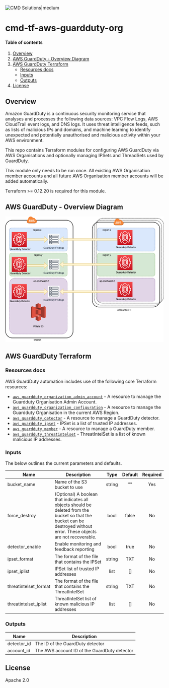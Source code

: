 <!-- vim: set ft=markdown: -->
![CMD Solutions|medium](https://s3-ap-southeast-2.amazonaws.com/cmd-website-images/CMDlogo.jpg)

# cmd-tf-aws-guardduty-org

#### Table of contents

1. [Overview](#overview)
2. [AWS GuardDuty - Overview Diagram](#aws-guardduty---overview-diagram)
3. [AWS GuardDuty Terraform](#aws-guardduty-terraform)
    * [Resources docs](#resources-docs)
    * [Inputs](#inputs)
    * [Outputs](#outputs)
4. [License](#license)

## Overview

Amazon GuardDuty is a continuous security monitoring service that analyses and processes the following data sources: VPC Flow Logs, AWS CloudTrail event logs, and DNS logs. It uses threat intelligence feeds, such as lists of malicious IPs and domains, and machine learning to identify unexpected and potentially unauthorised and malicious activity within your AWS environment.

This repo contains Terraform modules for configuring AWS GuardDuty via AWS Organisations and optionally managing IPSets and ThreadSets used by GuardDuty.

This module only needs to be run once. All existing AWS Organisation member accounts and all future AWS Organisation member accounts will be added automatically.

Terraform >= 0.12.20 is required for this module.

## AWS GuardDuty - Overview Diagram

![GuardDuty|medium](docs/guardduty-org.png)

## AWS GuardDuty Terraform

### Resources docs

AWS GuardDuty automation includes use of the following core Terraform resources:

- [`aws_guardduty_organization_admin_account`](https://www.terraform.io/docs/providers/aws/r/aws_guardduty_organization_admin_account.html) - A resource to manage the Guardduty Organisation Admin Account.
- [`aws_guardduty_organization_configuration`](https://www.terraform.io/docs/providers/aws/r/guardduty_organization_configuration.html) - A resource to manage the Guardduty Organisation in the current AWS Region.
- [`aws_guardduty_detector`](https://www.terraform.io/docs/providers/aws/r/guardduty_detector.html) - A resource to manage a GuardDuty detector.
- [`aws_guardduty_ipset`](https://www.terraform.io/docs/providers/aws/r/guardduty_ipset.html) - IPSet is a list of trusted IP addresses.
- [`aws_guardduty_member`](https://www.terraform.io/docs/providers/aws/r/guardduty_member.html) - A resource to manage a GuardDuty member.
- [`aws_guardduty_threatintelset`](https://www.terraform.io/docs/providers/aws/r/guardduty_threatintelset.html) - ThreatIntelSet is a list of known malicious IP addresses.

### Inputs

The below outlines the current parameters and defaults.

| Name | Description | Type | Default | Required |
|------|-------------|:----:|:-------:|:--------:|
|bucket_name|Name of the S3 bucket to use|string|""|Yes|
|force_destroy|(Optional) A boolean that indicates all objects should be deleted from the bucket so that the bucket can be destroyed without error. These objects are not recoverable.|bool|false|No|
|detector_enable|Enable monitoring and feedback reporting|bool|true|No|
|ipset_format|The format of the file that contains the IPSet|string|TXT|No|
|ipset_iplist|IPSet list of trusted IP addresses|list|[]|No|
|threatintelset_format|The format of the file that contains the ThreatIntelSet|string|TXT|No|
|threatintelset_iplist|ThreatIntelSet list of known malicious IP addresses|list|[]|No|

### Outputs

|Name|Description|
|------------|---------------------|
|detector_id|The ID of the GuardDuty detector|
|account_id|The AWS account ID of the GuardDuty detector|

## License

Apache 2.0